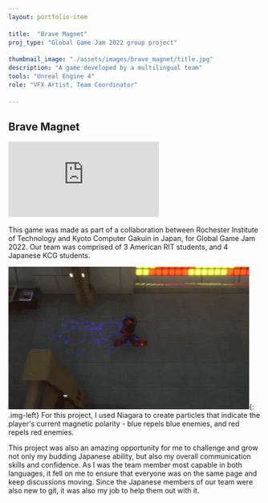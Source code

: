 ```yaml
---
layout: portfolio-item

title:  "Brave Magnet"
proj_type: "Global Game Jam 2022 group project"

thumbnail_image: "./assets/images/brave_magnet/title.jpg"
description: "A game developed by a multilingual team"
tools: "Unreal Engine 4"
role: "VFX Artist, Team Coordinator"

---
```


## Brave Magnet

<iframe class="youtube" src="https://www.youtube-nocookie.com/embed/skywlWLq6pc" title="YouTube video player" frameborder="0" allowfullscreen></iframe>

 This game was made as part of a collaboration between Rochester Institute of Technology and Kyoto Computer Gakuin in Japan, for Global Game Jam 2022. Our team was comprised of 3 American RIT students, and 4 Japanese KCG students.

![image](../assets/images/brave_magnet/magnetism-particles.gif){: .img-left}
For this project, I used Niagara to create particles that indicate the player's current magnetic polarity - blue repels blue enemies, and red repels red enemies.<br>


This project was also an amazing opportunity for me to challenge and grow not only my budding Japanese ability, but also my overall communication skills and confidence. As I was the team member most capable in both languages, it fell on me to ensure that everyone was on the same page and keep discussions moving. Since the Japanese members of our team were also new to git, it was also my job to help them out with it. 

